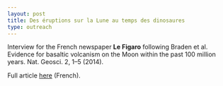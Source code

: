```yaml
---
layout: post
title: Des éruptions sur la Lune au temps des dinosaures
type: outreach
---
```


Interview for the French newspaper __Le Figaro__ following Braden et al. Evidence for basaltic
volcanism on the Moon within the past 100 million years. Nat. Geosci. 2, 1–5 (2014).

Full article
[here](http://www.lefigaro.fr/sciences/2014/10/16/01008-20141016ARTFIG00250-des-eruptions-sur-la-lune-au-temps-des-dinosaures.php)
(French).


